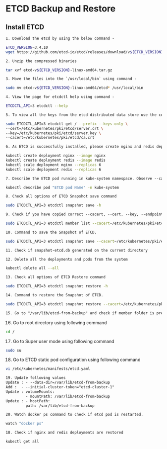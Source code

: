 # ETCD Backup and Restore

## Install ETCD

```txt
1. Download the etcd by using the below command -
```

```bash
ETCD_VERSION=3.4.10
wget https://github.com/etcd-io/etcd/releases/download/v${ETCD_VERSION}/etcd-v${ETCD_VERSION}-linux-amd64.tar.gz
```

```txt
2. Unzip the compressed binaries
```

```bash
tar xvf etcd-v${ETCD_VERSION}-linux-amd64.tar.gz
```

```txt
3. Move the files into the `/usr/local/bin` using command -
```

```bash
sudo mv etcd-v${ETCD_VERSION}-linux-amd64/etcd* /usr/local/bin
```

```txt
4. View the page for etcdctl help using command -
```

```bash
ETCDCTL_API=3 etcdctl --help
```

```txt
5. To view all the keys from the etcd distributed data store use the command -
```

```bash
sudo ETCDCTL_API=3 etcdctl get / --prefix --keys-only \
--cert=/etc/kubernetes/pki/etcd/server.crt \
--key=/etc/kubernetes/pki/etcd/server.key \
--cacert=/etc/kubernetes/pki/etcd/ca.crt
```

```txt
6. As ETCD is successfully installed, please create nginx and redis deployments using following commands
```

```bash
kubectl create deployment nginx --image nginx
kubectl create deployment redis --image redis
kubectl scale deployment nginx --replicas 6
kubectl scale deployment redis --replicas 6
```

```txt
7. Describe the ETCD pod running in kube-system namespace. Observe --cacert, --cert, --key, --endpoints
```

```bash
kubectl describe pod "ETCD pod Name" -n kube-system
```

```txt
8. Check all options of ETCD Snapshot save command
```

```bash
sudo ETCDCTL_API=3 etcdctl snapshot save -h
```

```txt
9. Check if you have copied correct --cacert, --cert, --key, --endpoints by following command
```

```bash
sudo ETCDCTL_API=3 etcdctl member list --cacert=/etc/kubernetes/pki/etcd/ca.crt --cert=/etc/kubernetes/pki/etcd/server.crt --key=/etc/kubernetes/pki/etcd/server.key --endpoints=127.0.0.1:2379
```

```txt
10. Command to save the Snapshot of ETCD.
```

```bash
sudo ETCDCTL_API=3 etcdctl snapshot save --cacert=/etc/kubernetes/pki/etcd/ca.crt --cert=/etc/kubernetes/pki/etcd/server.crt --key=/etc/kubernetes/pki/etcd/server.key --endpoints=127.0.0.1:2379 snapshot-etcd.db
```

```txt
11. Check if snapshot-etcd.db generated on the current directory
```

```txt
12. Delete all the deployments and pods from the system
```

```bash
kubectl delete all --all
```

```txt
13. Check all options of ETCD Restore command
```

```bash
sudo ETCDCTL_API=3 etcdctl snapshot restore -h
```

```txt
14. Command to restore the Snapshot of ETCD.
```

```bash
sudo ETCDCTL_API=3 etcdctl snapshot restore --cacert=/etc/kubernetes/pki/etcd/ca.crt --cert=/etc/kubernetes/pki/etcd/server.crt --key=/etc/kubernetes/pki/etcd/server.key --endpoints=127.0.0.1:2379 --data-dir="/var/lib/etcd-from-backup" --initial-cluster="Master Node Name=https://127.0.0.1:2380" --name="Master Node Name" --initial-advertise-peer-urls="https://127.0.0.1:2380" --initial-cluster-token="etcd-cluster-1" snapshot-etcd.db
```

```txt
15. Go to "/var/lib/etcd-from-backup" and check if member folder is present
```


16. Go to root directory using following command
```bash
cd /
```


17. Go to Super user mode using following command
```bash
sudo su
```

18. Go to ETCD static pod configuration using following command 
```bash
vi /etc/kubernetes/manifests/etcd.yaml
```

```txt
19. Update following values
Update : - --data-dir=/var/lib/etcd-from-backup
Add :  - --initial-cluster-token="etcd-cluster-1"
Update : volumeMounts:
         - mountPath: /var/lib/etcd-from-backup
Update : - hostPath:
         path: /var/lib/etcd-from-backup
```

```txt
20. Watch docker ps command to check if etcd pod is restarted.
```

```bash
watch "docker ps"
```

```txt
18. Check if nginx and redis deployments are restored
```

```bash
kubectl get all
```
